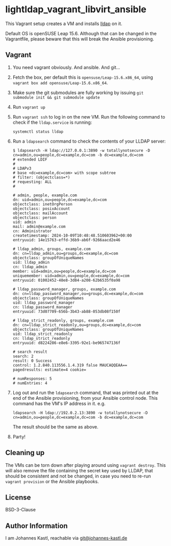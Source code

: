 # lightldap_vagrant_libvirt_ansible

This Vagrant setup creates a VM and installs
[lldap](https://github.com/lldap/lldap) on it.

Default OS is openSUSE Leap 15.6. Although that can be changed in the
Vagrantfile, please beware that this will break the Ansible provisioning.

## Vagrant

1. You need vagrant obviously. And ansible. And git...
1. Fetch the box, per default this is `opensuse/Leap-15.6.x86_64`, using
   `vagrant box add opensuse/Leap-15.6.x86_64`.
1. Make sure the git submodules are fully working by issuing `git submodule init
   && git submodule update`
1. Run `vagrant up`
1. Run `vagrant ssh` to log in on the new VM. Run the following command to check
   if the `lldap.service` is running:

   ```
   systemctl status lldap
   ```

1. Run a `ldapsearch` command to check the contents of your LLDAP server:

   ```
   $ ldapsearch -H ldap://127.0.0.1:3890 -w totallynotsecure -D cn=admin,ou=people,dc=example,dc=com -b dc=example,dc=com
   # extended LDIF
   #
   # LDAPv3
   # base <dc=example,dc=com> with scope subtree
   # filter: (objectclass=*)
   # requesting: ALL
   #

   # admin, people, example.com
   dn: uid=admin,ou=people,dc=example,dc=com
   objectclass: inetOrgPerson
   objectclass: posixAccount
   objectclass: mailAccount
   objectclass: person
   uid: admin
   mail: admin@example.com
   cn: Administrator
   createtimestamp: 2024-10-09T10:48:48.510603962+00:00
   entryuuid: 14e15763-effd-36b9-ab6f-9266aacd2e46

   # lldap_admin, groups, example.com
   dn: cn=lldap_admin,ou=groups,dc=example,dc=com
   objectclass: groupOfUniqueNames
   uid: lldap_admin
   cn: lldap_admin
   member: uid=admin,ou=people,dc=example,dc=com
   uniquemember: uid=admin,ou=people,dc=example,dc=com
   entryuuid: 01002452-48e8-3d84-a208-62b6535f0a98

   # lldap_password_manager, groups, example.com
   dn: cn=lldap_password_manager,ou=groups,dc=example,dc=com
   objectclass: groupOfUniqueNames
   uid: lldap_password_manager
   cn: lldap_password_manager
   entryuuid: 73d07709-656b-3b43-ab88-053db08f150f

   # lldap_strict_readonly, groups, example.com
   dn: cn=lldap_strict_readonly,ou=groups,dc=example,dc=com
   objectclass: groupOfUniqueNames
   uid: lldap_strict_readonly
   cn: lldap_strict_readonly
   entryuuid: d8224286-e8e6-3395-92e1-be965747136f

   # search result
   search: 2
   result: 0 Success
   control: 1.2.840.113556.1.4.319 false MAUCAQQEAA==
   pagedresults: estimate=4 cookie=

   # numResponses: 5
   # numEntries: 4
   ```

1. Log out and run the `ldapsearch` command, that was printed out at the end of
   the Ansible provisioning, from your Ansible control node. This command has
   the VM's IP address in it. e.g.

   ```
   ldapsearch -H ldap://192.0.2.13:3890 -w totallynotsecure -D cn=admin,ou=people,dc=example,dc=com -b dc=example,dc=com
   ```

   The result should be the same as above.
1. Party!

## Cleaning up

The VMs can be torn down after playing around using `vagrant destroy`. This will
also remove the file containing the secret key used by LLDAP, that should be
consistent and not be changed, in case you need to re-run `vagrant provision` or
the Ansible playbooks.

## License

BSD-3-Clause

## Author Information

I am Johannes Kastl, reachable via git@johannes-kastl.de
